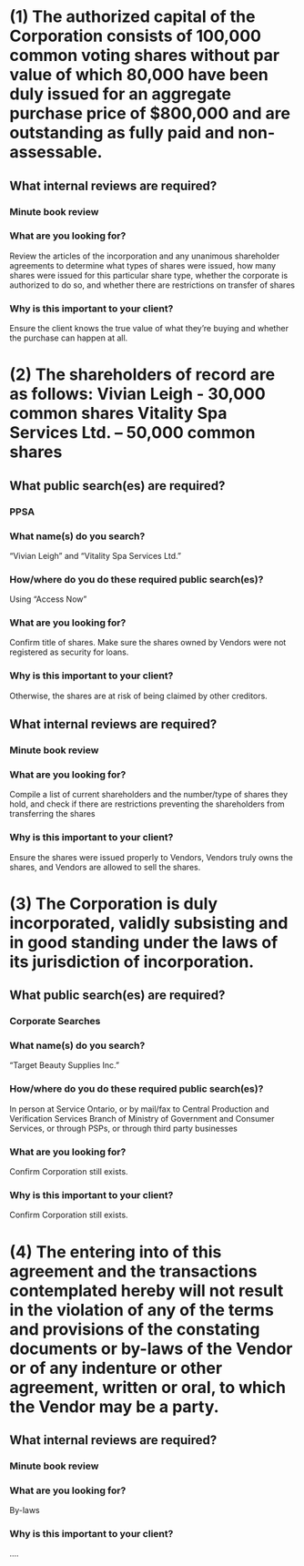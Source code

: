 # (1) The authorized capital of the Corporation consists of 100,000 common voting shares without par value of which 80,000 have been duly issued for an aggregate purchase price of $800,000 and are outstanding as fully paid and non-assessable.
## What internal  reviews are required?
### Minute book review
### What are you looking for?
Review the articles of the incorporation and any unanimous shareholder agreements to determine what types of shares were issued, how many shares were issued for this particular share type, whether the corporate is authorized to do so, and whether there are restrictions on transfer of shares
### Why is this important to your client?
Ensure the client knows the true value of what they’re buying and whether the purchase can happen at all.

# (2) The shareholders of record are as follows: Vivian Leigh - 30,000 common shares    Vitality Spa Services Ltd. – 50,000 common shares
## What public search(es) are required?
### PPSA
### What name(s) do you search?
“Vivian Leigh” and “Vitality Spa Services Ltd.”
### How/where do you do these required public search(es)?
Using “Access Now”
### What are you looking for?
Confirm title of shares. Make sure the shares owned by Vendors were not registered as security for loans.
### Why is this important to your client?
Otherwise, the shares are at risk of being claimed by other creditors.
## What internal  reviews are required?
### Minute book review
### What are you looking for?
Compile a list of current shareholders and the number/type of shares they hold, and check if there are restrictions preventing the shareholders from transferring the shares
### Why is this important to your client?
Ensure the shares were issued properly to Vendors, Vendors truly owns the shares, and Vendors are allowed to sell the shares.

# (3) The Corporation is duly incorporated, validly subsisting and in good standing under the laws of its jurisdiction of incorporation.
## What public search(es) are required?
### Corporate Searches
### What name(s) do you search?
“Target Beauty Supplies Inc.”
### How/where do you do these required public search(es)?
In person at Service Ontario, or by mail/fax to Central Production and Verification Services Branch of Ministry of Government and Consumer Services, or through PSPs, or through third party businesses
### What are you looking for?
Confirm Corporation still exists.
### Why is this important to your client?
Confirm Corporation still exists.

# (4) The entering into of this agreement and the transactions contemplated hereby will not result in the violation of any of the terms and provisions of the constating documents or by-laws of the Vendor or of any indenture or other agreement, written or oral, to which the Vendor may be a party.
## What internal  reviews are required?
### Minute book review
### What are you looking for?
By-laws
### Why is this important to your client?
....

